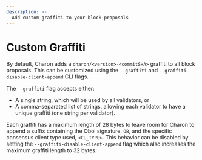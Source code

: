 ```yaml
---
description: >-
  Add custom graffiti to your block proposals
---
```


# Custom Graffiti

By default, Charon adds a `charon/<version>-<commitSHA>` graffiti to all block proposals. This can be customized using the `--graffiti` and `--graffiti-disable-client-append` CLI flags.

The `--graffiti` flag accepts either:
- A single string, which will be used by all validators, or
- A comma-separated list of strings, allowing each validator to have a unique graffiti (one string per validator).

Each graffiti has a maximum length of 28 bytes to leave room for Charon to append a suffix containing the Obol signature, `OB`, and the specific consensus client type used, `<CL_TYPE>`. This behavior can be disabled by setting the `--graffiti-disable-client-append` flag which also increases the maximum graffiti length to 32 bytes.